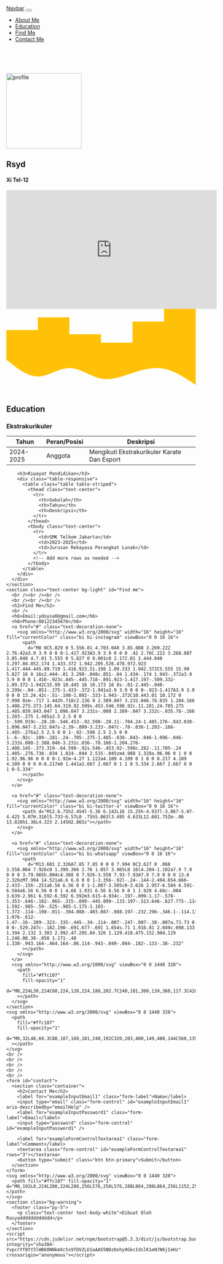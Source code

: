 <html lang="en">
  <head>
    <link href="https://cdn.jsdelivr.net/npm/bootstrap@5.3.3/dist/css/bootstrap.min.css" rel="stylesheet" integrity="sha384-QWTKZyjpPEjISv5WaRU9OFeRpok6YctnYmDr5pNlyT2bRjXh0JMhjY6hW+ALEwIH" crossorigin="anonymous" />
    <link rel="stylesheet" href="https://cdn.jsdelivr.net/npm/bootstrap-icons@1.11.3/font/bootstrap-icons.min.css" />
    <link rel="stylesheet" href="https://cdn.jsdelivr.net/npm/bootstrap-icons@1.11.3/font/bootstrap-icons.min.css" />
    <meta charset="UTF-8" />
    <meta name="viewport" content="width=device-width, initial-scale=1.0" />
    <title>Document</title>
  </head>
  <body id="about">
    <nav class="navbar navbar-expand-lg navbar-white bg-warning fixed-top">
      <div class="container">
        <a class="navbar-brand" href="#">Navbar</a>
        <button class="navbar-toggler" type="button" data-bs-toggle="collapse" data-bs-target="#navbarNav" aria-controls="navbarNav" aria-expanded="false" aria-label="Toggle navigation">
          <span class="navbar-toggler-icon"></span>
        </button>
        <div class="collapse navbar-collapse" id="navbarNav">
          <ul class="ms-auto navbar-nav">
            <li class="nav-item">
              <a class="nav-link active" aria-current="page" href="#about">About Me</a>
            </li>
            <li class="nav-item">
              <a class="nav-link" href="#education">Education</a>
            </li>
            <li class="nav-item">
              <a class="nav-link" href="#Find me">Find Me</a>
            </li>
            <li class="nav-item">
              <a class="nav-link" href="#contact">Contact Me</a>
            </li>
          </ul>
        </div>
      </div>
    </nav>
    <section class="About text-center bg-light">
      <br />
      <br />
      <br />
      <br />
      <img src="img/8506ead2c51e09422cf7fcc8d4885abe - Copy.jpg" alt="profile" width="200" class="rounded-circle img-thumbnail" />
      <h2>Rsyd</h2>
      <h4>Xi Tel-12</h4>
      <iframe
        width="560"
        height="315"
        src="https://www.youtube.com/embed/zeUERsJeWCs?si=ZaWj7RJZuQ1Lij0i"
        title="YouTube video player"
        frameborder="0"
        allow="accelerometer; autoplay; clipboard-write; encrypted-media; gyroscope; picture-in-picture; web-share"
        referrerpolicy="strict-origin-when-cross-origin"
        allowfullscreen
      ></iframe>
      <svg xmlns="http://www.w3.org/2000/svg" viewBox="0 0 1440 320">
        <path
          fill="#ffc107"
          fill-opacity="1"
          d="M0,224L0,160L240,160L240,64L480,64L480,192L720,192L720,256L960,256L960,96L1200,96L1200,0L1440,0L1440,320L1200,320L1200,320L960,320L960,320L720,320L720,320L480,320L480,320L240,320L240,320L0,320L0,320Z"
        ></path>
      </svg>
    </section>
    <section id="education" class="bg-light">
      <svg xmlns="http://www.w3.org/2000/svg" viewBox="0 0 1440 320">
        <path
          fill="#ffc107"
          fill-opacity="1"
          d="M0,64L40,96C80,128,160,192,240,192C320,192,400,128,480,128C560,128,640,192,720,208C800,224,880,192,960,165.3C1040,139,1120,117,1200,133.3C1280,149,1360,203,1400,229.3L1440,256L1440,0L1400,0C1360,0,1280,0,1200,0C1120,0,1040,0,960,0C880,0,800,0,720,0C640,0,560,0,480,0C400,0,320,0,240,0C160,0,80,0,40,0L0,0Z"
        ></path>
      </svg>
      <div class="container">
        <h2 class="text-center mb-4">Education</h2>
        <h3>Ekstrakurikuler</h3>
        <div class="table-responsive mb-5">
          <table class="table table-striped">
            <thead class="text-center">
              <tr>
                <th>Tahun</th>
                <th>Peran/Posisi</th>
                <th>Deskripsi</th>
              </tr>
            </thead>
            <tbody class="text-center">
              <tr>
                <td>2024-2025</td>
                <td>Anggota</td>
                <td>Mengikuti Ekstrakurikuler Karate Dan Esport</td>
              </tr>
              <!-- Add more rows as needed -->
            </tbody>
          </table>
        </div>

        <h3>Riwayat Pendidikan</h3>
        <div class="table-responsive">
          <table class="table table-striped">
            <thead class="text-center">
              <tr>
                <th>Sekolah</th>
                <th>Tahun</th>
                <th>Deskripsi</th>
              </tr>
            </thead>
            <tbody class="text-center">
              <tr>
                <td>SMK Telkom Jakarta</td>
                <td>2023-2025</td>
                <td>Jurusan Rekayasa Perangkat Lunak</td>
              </tr>
              <!-- Add more rows as needed -->
            </tbody>
          </table>
        </div>
      </div>
    </section>
    <section class="text-center bg-light" id="Find me">
      <br /><br /><br />
      <br /><br /><br />
      <h2>Find Me</h2>
      <br />
      <h6>Email:ydoysa0@gmail.com</h6>
      <h6>Phone:08122345678</h6>
      <a href="#" class="text-decoration-none">
        <svg xmlns="http://www.w3.org/2000/svg" width="16" height="16" fill="currentColor" class="bi bi-instagram" viewBox="0 0 16 16">
          <path
            d="M8 0C5.829 0 5.556.01 4.703.048 3.85.088 3.269.222 2.76.42a3.9 3.9 0 0 0-1.417.923A3.9 3.9 0 0 0 .42 2.76C.222 3.268.087 3.85.048 4.7.01 5.555 0 5.827 0 8.001c0 2.172.01 2.444.048 3.297.04.852.174 1.433.372 1.942.205.526.478.972.923 1.417.444.445.89.719 1.416.923.51.198 1.09.333 1.942.372C5.555 15.99 5.827 16 8 16s2.444-.01 3.298-.048c.851-.04 1.434-.174 1.943-.372a3.9 3.9 0 0 0 1.416-.923c.445-.445.718-.891.923-1.417.197-.509.332-1.09.372-1.942C15.99 10.445 16 10.173 16 8s-.01-2.445-.048-3.299c-.04-.851-.175-1.433-.372-1.941a3.9 3.9 0 0 0-.923-1.417A3.9 3.9 0 0 0 13.24.42c-.51-.198-1.092-.333-1.943-.372C10.443.01 10.172 0 7.998 0zm-.717 1.442h.718c2.136 0 2.389.007 3.232.046.78.035 1.204.166 1.486.275.373.145.64.319.92.599s.453.546.598.92c.11.281.24.705.275 1.485.039.843.047 1.096.047 3.231s-.008 2.389-.047 3.232c-.035.78-.166 1.203-.275 1.485a2.5 2.5 0 0 1-.599.919c-.28.28-.546.453-.92.598-.28.11-.704.24-1.485.276-.843.038-1.096.047-3.232.047s-2.39-.009-3.233-.047c-.78-.036-1.203-.166-1.485-.276a2.5 2.5 0 0 1-.92-.598 2.5 2.5 0 0 1-.6-.92c-.109-.281-.24-.705-.275-1.485-.038-.843-.046-1.096-.046-3.233s.008-2.388.046-3.231c.036-.78.166-1.204.276-1.486.145-.373.319-.64.599-.92s.546-.453.92-.598c.282-.11.705-.24 1.485-.276.738-.034 1.024-.044 2.515-.045zm4.988 1.328a.96.96 0 1 0 0 1.92.96.96 0 0 0 0-1.92m-4.27 1.122a4.109 4.109 0 1 0 0 8.217 4.109 4.109 0 0 0 0-8.217m0 1.441a2.667 2.667 0 1 1 0 5.334 2.667 2.667 0 0 1 0-5.334"
          ></path>
        </svg>
      </a>

      <a href="#" class="text-decoration-none">
        <svg xmlns="http://www.w3.org/2000/svg" width="16" height="16" fill="currentColor" class="bi bi-twitter-x" viewBox="0 0 16 16">
          <path d="M12.6.75h2.454l-5.36 6.142L16 15.25h-4.937l-3.867-5.07-4.425 5.07H.316l5.733-6.57L0 .75h5.063l3.495 4.633L12.601.75Zm-.86 13.028h1.36L4.323 2.145H2.865z"></path>
        </svg>
      </a>

      <a href="#" class="text-decoration-none">
        <svg xmlns="http://www.w3.org/2000/svg" width="16" height="16" fill="currentColor" class="bi bi-whatsapp" viewBox="0 0 16 16">
          <path
            d="M13.601 2.326A7.85 7.85 0 0 0 7.994 0C3.627 0 .068 3.558.064 7.926c0 1.399.366 2.76 1.057 3.965L0 16l4.204-1.102a7.9 7.9 0 0 0 3.79.965h.004c4.368 0 7.926-3.558 7.93-7.93A7.9 7.9 0 0 0 13.6 2.326zM7.994 14.521a6.6 6.6 0 0 1-3.356-.92l-.24-.144-2.494.654.666-2.433-.156-.251a6.56 6.56 0 0 1-1.007-3.505c0-3.626 2.957-6.584 6.591-6.584a6.56 6.56 0 0 1 4.66 1.931 6.56 6.56 0 0 1 1.928 4.66c-.004 3.639-2.961 6.592-6.592 6.592m3.615-4.934c-.197-.099-1.17-.578-1.353-.646-.182-.065-.315-.099-.445.099-.133.197-.513.646-.627.775-.114.133-.232.148-.43.05-.197-.1-.836-.308-1.592-.985-.59-.525-.985-1.175-1.103-1.372-.114-.198-.011-.304.088-.403.087-.088.197-.232.296-.346.1-.114.133-.198.198-.33.065-.134.034-.248-.015-.347-.05-.099-.445-1.076-.612-1.47-.16-.389-.323-.335-.445-.34-.114-.007-.247-.007-.38-.007a.73.73 0 0 0-.529.247c-.182.198-.691.677-.691 1.654s.71 1.916.81 2.049c.098.133 1.394 2.132 3.383 2.992.47.205.84.326 1.129.418.475.152.904.129 1.246.08.38-.058 1.171-.48 1.338-.943.164-.464.164-.86.114-.943-.049-.084-.182-.133-.38-.232"
          ></path>
        </svg>
      </a>
      <svg xmlns="http://www.w3.org/2000/svg" viewBox="0 0 1440 320">
        <path
          fill="#ffc107"
          fill-opacity="1"
          d="M0,224L30,224C60,224,120,224,180,202.7C240,181,300,139,360,117.3C420,96,480,96,540,122.7C600,149,660,203,720,208C780,213,840,171,900,133.3C960,96,1020,64,1080,69.3C1140,75,1200,117,1260,133.3C1320,149,1380,139,1410,133.3L1440,128L1440,320L1410,320C1380,320,1320,320,1260,320C1200,320,1140,320,1080,320C1020,320,960,320,900,320C840,320,780,320,720,320C660,320,600,320,540,320C480,320,420,320,360,320C300,320,240,320,180,320C120,320,60,320,30,320L0,320Z"
        ></path>
      </svg>
    </section>
    <svg xmlns="http://www.w3.org/2000/svg" viewBox="0 0 1440 320">
      <path
        fill="#ffc107"
        fill-opacity="1"
        d="M0,32L40,69.3C80,107,160,181,240,192C320,203,400,149,480,144C560,139,640,181,720,192C800,203,880,181,960,197.3C1040,213,1120,267,1200,256C1280,245,1360,171,1400,133.3L1440,96L1440,0L1400,0C1360,0,1280,0,1200,0C1120,0,1040,0,960,0C880,0,800,0,720,0C640,0,560,0,480,0C400,0,320,0,240,0C160,0,80,0,40,0L0,0Z"
      ></path>
    </svg>
    <br />
    <br />
    <br />
    <br />
    <br />
    <form id="contact">
      <section class="container">
        <h2>Contact Me</h2>
        <label for="exampleInputEmail1" class="form-label">Nama</label>
        <input type="email" class="form-control" id="exampleInputEmail1" aria-describedby="emailHelp" />
        <label for="exampleInputPassword1" class="form-label">Email</label>
        <input type="password" class="form-control" id="exampleInputPassword1" />

        <label for="exampleFormControlTextarea1" class="form-label">Comment</label>
        <textarea class="form-control" id="exampleFormControlTextarea1" rows="3"></textarea>
        <button type="submit" class="btn btn-primary">Submit</button>
      </section>
    </form>
    <svg xmlns="http://www.w3.org/2000/svg" viewBox="0 0 1440 320">
      <path fill="#ffc107" fill-opacity="1" d="M0,192L0,224L288,224L288,256L576,256L576,288L864,288L864,256L1152,256L1152,64L1440,64L1440,320L1152,320L1152,320L864,320L864,320L576,320L576,320L288,320L288,320L0,320L0,320Z"></path>
    </svg>
    <section class="bg-warning">
      <footer class="py-5">
        <p class="text-center text-body-white">Dibuat Oleh Rasyadddddddddddd</p>
      </footer>
    </section>
    <script src="https://cdn.jsdelivr.net/npm/bootstrap@5.3.3/dist/js/bootstrap.bundle.min.js" integrity="sha384-YvpcrYf0tY3lHB60NNkmXc5s9fDVZLESaAA55NDzOxhy9GkcIdslK1eN7N6jIeHz" crossorigin="anonymous"></script>
  </body>
</html>
